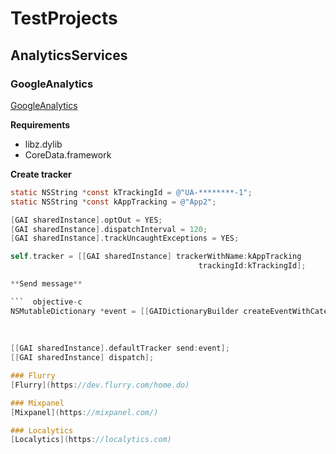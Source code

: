 # TestProjects

## AnalyticsServices

### GoogleAnalytics
[GoogleAnalytics](http://www.google.com/analytics/)

**Requirements**
* libz.dylib
* CoreData.framework

**Create tracker**

```  objective-c
static NSString *const kTrackingId = @"UA-********-1";
static NSString *const kAppTracking = @"App2";

[GAI sharedInstance].optOut = YES;
[GAI sharedInstance].dispatchInterval = 120;
[GAI sharedInstance].trackUncaughtExceptions = YES;

self.tracker = [[GAI sharedInstance] trackerWithName:kAppTracking
                                          trackingId:kTrackingId];

**Send message**

```  objective-c
NSMutableDictionary *event = [[GAIDictionaryBuilder createEventWithCategory:@"Actions"
                                                                         action:@"buttonPress"
                                                                          label:@"sendEventClicked"
                                                                          value:nil] build];
[[GAI sharedInstance].defaultTracker send:event];
[[GAI sharedInstance] dispatch];

### Flurry
[Flurry](https://dev.flurry.com/home.do)

### Mixpanel
[Mixpanel](https://mixpanel.com/)

### Localytics
[Localytics](https://localytics.com)